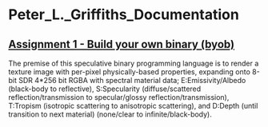 # Peter_L._Griffiths_Documentation
## [Assignment 1 - Build your own binary (byob)](https://github.com/charlieroberts/imgd-5010-s24/blob/main/assignment1-binary.md)

The premise of this speculative binary programming language is to render a texture image with per-pixel physically-based properties, expanding onto 8-bit SDR 4*256 bit RGBA with spectral material data; E:Emissivity/Albedo (black-body to reflective), S:Specularity (diffuse/scattered reflection/transmission to specular/glossy reflection/transmission), T:Tropism (isotropic scattering to anisotropic scattering), and D:Depth (until transition to next material) (none/clear to infinite/black-body).
